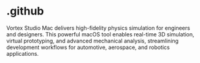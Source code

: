 # .github
Vortex Studio Mac delivers high-fidelity physics simulation for engineers and designers. This powerful macOS tool enables real-time 3D simulation, virtual prototyping, and advanced mechanical analysis, streamlining development workflows for automotive, aerospace, and robotics applications.
